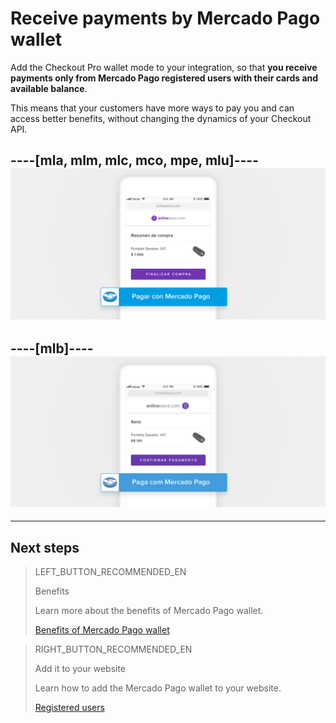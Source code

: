 # Receive payments by Mercado Pago wallet

Add the Checkout Pro wallet mode to your integration, so that **you receive payments only from Mercado Pago registered users with their cards and available balance**.

This means that your customers have more ways to pay you and can access better benefits, without changing the dynamics of your Checkout API.

----[mla, mlm, mlc, mco, mpe, mlu]----
![Checkout-Wallet](/images/web-payment-checkout/cho-wallet-landing.png)
------------
----[mlb]----
![Checkout-Wallet](/images/web-payment-checkout/cho-wallet-landing-pt.png)
------------

---
## Next steps

> LEFT_BUTTON_RECOMMENDED_EN
>
> Benefits
>
> Learn more about the benefits of Mercado Pago wallet.
>
> [Benefits of Mercado Pago wallet](https://www.mercadopago[FAKER][URL][DOMAIN]/developers/en/guides/checkout-api/wallet-benefits)

> RIGHT_BUTTON_RECOMMENDED_EN
>
> Add it to your website
>
> Learn how to add the Mercado Pago wallet to your website.
>
> [Registered users](https://www.mercadopago[FAKER][URL][DOMAIN]/developers/en/guides/checkout-api/wallet-addto-website)